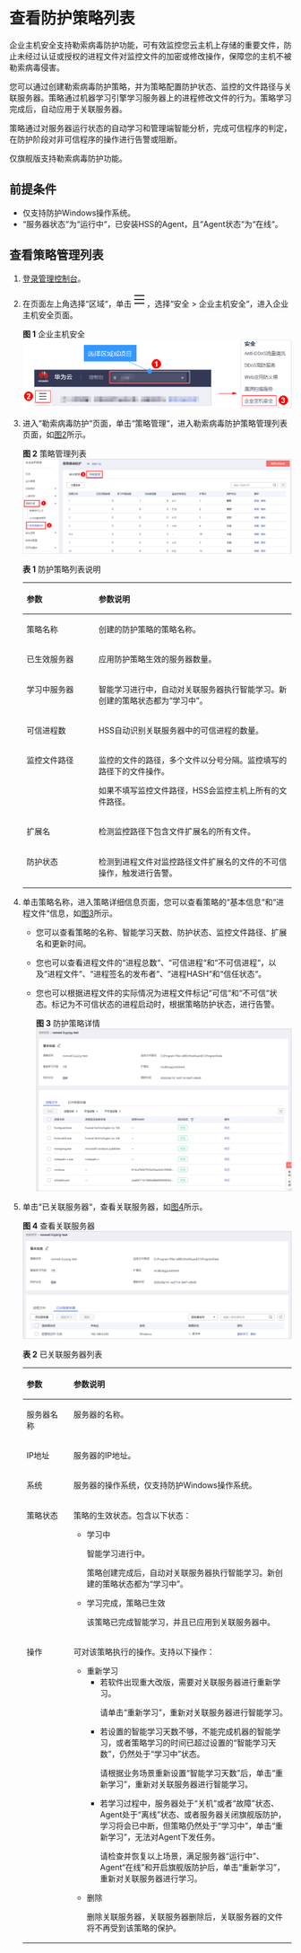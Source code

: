 # 查看防护策略列表<a name="hss_01_0047"></a>

企业主机安全支持勒索病毒防护功能，可有效监控您云主机上存储的重要文件，防止未经过认证或授权的进程文件对监控文件的加密或修改操作，保障您的主机不被勒索病毒侵害。

您可以通过创建勒索病毒防护策略，并为策略配置防护状态、监控的文件路径与关联服务器。策略通过机器学习引擎学习服务器上的进程修改文件的行为。策略学习完成后，自动应用于关联服务器。

策略通过对服务器运行状态的自动学习和管理端智能分析，完成可信程序的判定，在防护阶段对非可信程序的操作进行告警或阻断。

仅旗舰版支持勒索病毒防护功能。

## 前提条件<a name="section513913043317"></a>

-   仅支持防护Windows操作系统。
-   “服务器状态“为“运行中“，已安装HSS的Agent，且“Agent状态“为“在线“。

## 查看策略管理列表<a name="section1424299112811"></a>

1.  [登录管理控制台](https://console.huaweicloud.com)。
2.  在页面左上角选择“区域“，单击![](figures/icon-servicelist.png)，选择“安全  \>  企业主机安全“，进入企业主机安全页面。

    **图 1**  企业主机安全<a name="hss_01_0229_fig1855613765114"></a>  
    ![](figures/企业主机安全.png "企业主机安全")

3.  进入“勒索病毒防护“页面，单击“策略管理“，进入勒索病毒防护策略管理列表页面，如[图2](#fig73801835154711)所示。

    **图 2**  策略管理列表<a name="fig73801835154711"></a>  
    ![](figures/策略管理列表.png "策略管理列表")

    **表 1**  防护策略列表说明

    <a name="table96596323280"></a>
    <table><thead align="left"><tr id="row1966093215283"><th class="cellrowborder" valign="top" width="26.740000000000002%" id="mcps1.2.3.1.1"><p id="p142811414284"><a name="p142811414284"></a><a name="p142811414284"></a>参数</p>
    </th>
    <th class="cellrowborder" valign="top" width="73.26%" id="mcps1.2.3.1.2"><p id="p1281041162814"><a name="p1281041162814"></a><a name="p1281041162814"></a>参数说明</p>
    </th>
    </tr>
    </thead>
    <tbody><tr id="row176608322287"><td class="cellrowborder" valign="top" width="26.740000000000002%" headers="mcps1.2.3.1.1 "><p id="p9281841152818"><a name="p9281841152818"></a><a name="p9281841152818"></a>策略名称</p>
    </td>
    <td class="cellrowborder" valign="top" width="73.26%" headers="mcps1.2.3.1.2 "><p id="p72884182814"><a name="p72884182814"></a><a name="p72884182814"></a>创建的防护策略的策略名称。</p>
    </td>
    </tr>
    <tr id="row19660153252817"><td class="cellrowborder" valign="top" width="26.740000000000002%" headers="mcps1.2.3.1.1 "><p id="p122918417280"><a name="p122918417280"></a><a name="p122918417280"></a>已生效服务器</p>
    </td>
    <td class="cellrowborder" valign="top" width="73.26%" headers="mcps1.2.3.1.2 "><p id="p142974122818"><a name="p142974122818"></a><a name="p142974122818"></a>应用防护策略生效的服务器数量。</p>
    </td>
    </tr>
    <tr id="row156601532132810"><td class="cellrowborder" valign="top" width="26.740000000000002%" headers="mcps1.2.3.1.1 "><p id="p132994172811"><a name="p132994172811"></a><a name="p132994172811"></a>学习中服务器</p>
    </td>
    <td class="cellrowborder" valign="top" width="73.26%" headers="mcps1.2.3.1.2 "><p id="p12994112812"><a name="p12994112812"></a><a name="p12994112812"></a>智能学习进行中，自动对关联服务器执行智能学习。新创建的策略状态都为<span class="parmvalue" id="parmvalue15292412283"><a name="parmvalue15292412283"></a><a name="parmvalue15292412283"></a>“学习中”</span>。</p>
    </td>
    </tr>
    <tr id="row4660432132818"><td class="cellrowborder" valign="top" width="26.740000000000002%" headers="mcps1.2.3.1.1 "><p id="p182994112817"><a name="p182994112817"></a><a name="p182994112817"></a>可信进程数</p>
    </td>
    <td class="cellrowborder" valign="top" width="73.26%" headers="mcps1.2.3.1.2 "><p id="p1291941132810"><a name="p1291941132810"></a><a name="p1291941132810"></a>HSS自动识别关联服务器中的可信进程的数量。</p>
    </td>
    </tr>
    <tr id="row66601232102814"><td class="cellrowborder" valign="top" width="26.740000000000002%" headers="mcps1.2.3.1.1 "><p id="p192944142817"><a name="p192944142817"></a><a name="p192944142817"></a>监控文件路径</p>
    </td>
    <td class="cellrowborder" valign="top" width="73.26%" headers="mcps1.2.3.1.2 "><p id="p10291141162820"><a name="p10291141162820"></a><a name="p10291141162820"></a>监控的文件的路径，多个文件以分号分隔。监控填写的路径下的文件操作。</p>
    <p id="p529104192812"><a name="p529104192812"></a><a name="p529104192812"></a>如果不填写监控文件路径，HSS会监控主机上所有的文件路径。</p>
    </td>
    </tr>
    <tr id="row1366093214287"><td class="cellrowborder" valign="top" width="26.740000000000002%" headers="mcps1.2.3.1.1 "><p id="p929104112811"><a name="p929104112811"></a><a name="p929104112811"></a>扩展名</p>
    </td>
    <td class="cellrowborder" valign="top" width="73.26%" headers="mcps1.2.3.1.2 "><p id="p929134116282"><a name="p929134116282"></a><a name="p929134116282"></a>检测监控路径下包含文件扩展名的所有文件。</p>
    </td>
    </tr>
    <tr id="row1660732192819"><td class="cellrowborder" valign="top" width="26.740000000000002%" headers="mcps1.2.3.1.1 "><p id="p142974116282"><a name="p142974116282"></a><a name="p142974116282"></a>防护状态</p>
    </td>
    <td class="cellrowborder" valign="top" width="73.26%" headers="mcps1.2.3.1.2 "><p id="p1302417284"><a name="p1302417284"></a><a name="p1302417284"></a>检测到进程文件对监控路径文件扩展名的文件的不可信操作，触发进行告警。</p>
    </td>
    </tr>
    </tbody>
    </table>

4.  单击策略名称，进入策略详细信息页面，您可以查看策略的“基本信息“和“进程文件“信息，如[图3](#fig20405102425217)所示。
    -   您可以查看策略的名称、智能学习天数、防护状态、监控文件路径、扩展名和更新时间。
    -   您也可以查看进程文件的“进程总数“、“可信进程“和“不可信进程“，以及“进程文件“、“进程签名的发布者“、“进程HASH“和“信任状态“。
    -   您也可以根据进程文件的实际情况为进程文件标记“可信“和“不可信“状态。标记为不可信状态的进程启动时，根据策略防护状态，进行告警。

        **图 3**  防护策略详情<a name="fig20405102425217"></a>  
        ![](figures/防护策略详情.png "防护策略详情")

5.  单击“已关联服务器“，查看关联服务器，如[图4](#fig192011163412)所示。

    **图 4**  查看关联服务器<a name="fig192011163412"></a>  
    ![](figures/查看关联服务器.png "查看关联服务器")

    **表 2**  已关联服务器列表

    <a name="table953861610290"></a>
    <table><thead align="left"><tr id="row185381516172910"><th class="cellrowborder" valign="top" width="17.43%" id="mcps1.2.3.1.1"><p id="p67181524122912"><a name="p67181524122912"></a><a name="p67181524122912"></a>参数</p>
    </th>
    <th class="cellrowborder" valign="top" width="82.57%" id="mcps1.2.3.1.2"><p id="p37181024172913"><a name="p37181024172913"></a><a name="p37181024172913"></a>参数说明</p>
    </th>
    </tr>
    </thead>
    <tbody><tr id="row12538121622912"><td class="cellrowborder" valign="top" width="17.43%" headers="mcps1.2.3.1.1 "><p id="p1271872432912"><a name="p1271872432912"></a><a name="p1271872432912"></a>服务器名称</p>
    </td>
    <td class="cellrowborder" valign="top" width="82.57%" headers="mcps1.2.3.1.2 "><p id="p197185248294"><a name="p197185248294"></a><a name="p197185248294"></a>服务器的名称。</p>
    </td>
    </tr>
    <tr id="row195385165296"><td class="cellrowborder" valign="top" width="17.43%" headers="mcps1.2.3.1.1 "><p id="p16718132415294"><a name="p16718132415294"></a><a name="p16718132415294"></a>IP地址</p>
    </td>
    <td class="cellrowborder" valign="top" width="82.57%" headers="mcps1.2.3.1.2 "><p id="p19719124172912"><a name="p19719124172912"></a><a name="p19719124172912"></a>服务器的IP地址。</p>
    </td>
    </tr>
    <tr id="row1853811682912"><td class="cellrowborder" valign="top" width="17.43%" headers="mcps1.2.3.1.1 "><p id="p1971915240294"><a name="p1971915240294"></a><a name="p1971915240294"></a>系统</p>
    </td>
    <td class="cellrowborder" valign="top" width="82.57%" headers="mcps1.2.3.1.2 "><p id="p15719162432916"><a name="p15719162432916"></a><a name="p15719162432916"></a>服务器的操作系统，仅支持防护Windows操作系统。</p>
    </td>
    </tr>
    <tr id="row353891610291"><td class="cellrowborder" valign="top" width="17.43%" headers="mcps1.2.3.1.1 "><p id="p8719122411299"><a name="p8719122411299"></a><a name="p8719122411299"></a>策略状态</p>
    </td>
    <td class="cellrowborder" valign="top" width="82.57%" headers="mcps1.2.3.1.2 "><p id="p1171932472914"><a name="p1171932472914"></a><a name="p1171932472914"></a>策略的生效状态。包含以下状态：</p>
    <a name="ul6719112413298"></a><a name="ul6719112413298"></a><ul id="ul6719112413298"><li>学习中<p id="p2071982412913"><a name="p2071982412913"></a><a name="p2071982412913"></a>智能学习进行中。</p>
    <p id="p10719142472915"><a name="p10719142472915"></a><a name="p10719142472915"></a>策略创建完成后，自动对关联服务器执行智能学习。新创建的策略状态都为<span class="parmvalue" id="parmvalue971992412917"><a name="parmvalue971992412917"></a><a name="parmvalue971992412917"></a>“学习中”</span>。</p>
    </li><li>学习完成，策略已生效<p id="p37191524142920"><a name="p37191524142920"></a><a name="p37191524142920"></a>该策略已完成智能学习，并且已应用到关联服务器中。</p>
    </li></ul>
    </td>
    </tr>
    <tr id="row10538171672911"><td class="cellrowborder" valign="top" width="17.43%" headers="mcps1.2.3.1.1 "><p id="p071913248296"><a name="p071913248296"></a><a name="p071913248296"></a>操作</p>
    </td>
    <td class="cellrowborder" valign="top" width="82.57%" headers="mcps1.2.3.1.2 "><p id="p3719142410294"><a name="p3719142410294"></a><a name="p3719142410294"></a>可对该策略执行的操作。支持以下操作：</p>
    <a name="ul147191724182913"></a><a name="ul147191724182913"></a><ul id="ul147191724182913"><li>重新学习<a name="ul1871913243293"></a><a name="ul1871913243293"></a><ul id="ul1871913243293"><li>若软件出现重大改版，需要对关联服务器进行重新学习。<p id="p07191245294"><a name="p07191245294"></a><a name="p07191245294"></a>请单击<span class="uicontrol" id="uicontrol07191324112915"><a name="uicontrol07191324112915"></a><a name="uicontrol07191324112915"></a>“重新学习”</span>，重新对关联服务器进行智能学习。</p>
    </li><li>若设置的智能学习天数不够，不能完成机器的智能学习，或者策略学习的时间已超过设置的<span class="parmvalue" id="parmvalue14719192482910"><a name="parmvalue14719192482910"></a><a name="parmvalue14719192482910"></a>“智能学习天数”</span>，仍然处于<span class="parmvalue" id="parmvalue871902410295"><a name="parmvalue871902410295"></a><a name="parmvalue871902410295"></a>“学习中”</span>状态。<p id="p187191524122914"><a name="p187191524122914"></a><a name="p187191524122914"></a>请根据业务场景重新设置<span class="parmvalue" id="parmvalue17719524142917"><a name="parmvalue17719524142917"></a><a name="parmvalue17719524142917"></a>“智能学习天数”</span>后，单击<span class="uicontrol" id="uicontrol14719172416293"><a name="uicontrol14719172416293"></a><a name="uicontrol14719172416293"></a>“重新学习”</span>，重新对关联服务器进行智能学习。</p>
    </li><li>若学习过程中，服务器处于<span class="parmvalue" id="parmvalue117206247291"><a name="parmvalue117206247291"></a><a name="parmvalue117206247291"></a>“关机”</span>或者<span class="parmvalue" id="parmvalue372082419294"><a name="parmvalue372082419294"></a><a name="parmvalue372082419294"></a>“故障”</span>状态、Agent处于<span class="parmvalue" id="parmvalue197201624172916"><a name="parmvalue197201624172916"></a><a name="parmvalue197201624172916"></a>“离线”</span>状态、或者服务器关闭旗舰版防护，学习将会已中断，但策略仍然处于<span class="parmvalue" id="parmvalue1672052492918"><a name="parmvalue1672052492918"></a><a name="parmvalue1672052492918"></a>“学习中”</span>，单击<span class="uicontrol" id="uicontrol19720724102915"><a name="uicontrol19720724102915"></a><a name="uicontrol19720724102915"></a>“重新学习”</span>，无法对Agent下发任务。<p id="p107207246292"><a name="p107207246292"></a><a name="p107207246292"></a>请检查并恢复以上场景，满足服务器<span class="parmvalue" id="parmvalue5720132472910"><a name="parmvalue5720132472910"></a><a name="parmvalue5720132472910"></a>“运行中”</span>、Agent<span class="parmvalue" id="parmvalue9720192482918"><a name="parmvalue9720192482918"></a><a name="parmvalue9720192482918"></a>“在线”</span>和开启旗舰版防护后，单击<span class="uicontrol" id="uicontrol1172072402919"><a name="uicontrol1172072402919"></a><a name="uicontrol1172072402919"></a>“重新学习”</span>，重新对关联服务器进行学习。</p>
    </li></ul>
    </li><li>删除<p id="p372010242294"><a name="p372010242294"></a><a name="p372010242294"></a>删除关联服务器，关联服务器删除后，关联服务器的文件将不再受到该策略的保护。</p>
    </li></ul>
    </td>
    </tr>
    </tbody>
    </table>


